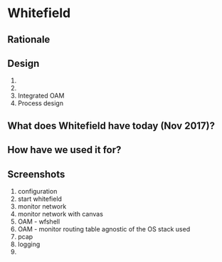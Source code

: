 # Whitefield

## Rationale

## Design
1.
2.
3. Integrated OAM
4. Process design

## What does Whitefield have today (Nov 2017)?

## How have we used it for?

## Screenshots
1. configuration
2. start whitefield
3. monitor network
4. monitor network with canvas
5. OAM - wfshell 
6. OAM - monitor routing table agnostic of the OS stack used
7. pcap
8. logging
9. 

